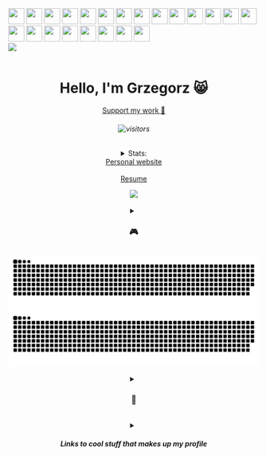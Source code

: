 <!-- individual links and https://simpleicons.org/ !-->

<div>
<img height="32" width="32" src="https://cdn.simpleicons.org/github/" />
<img height="32" width="32" src="https://cdn.simpleicons.org/stackoverflow/" />
<img height="32" width="32" src="https://cdn.simpleicons.org/clion/" />
<img height="32" width="32" src="https://cdn.simpleicons.org/vercel/" />
<img height="32" width="32" src="https://cdn.simpleicons.org/python/" />
<img height="32" width="32" src="https://cdn.simpleicons.org/c/" />
<img height="32" width="32" src="https://cdn.simpleicons.org/c++/" />
<img height="32" width="32" src="https://cdn.simpleicons.org/HTML5/" />
<img height="32" width="32" src="https://cdn.simpleicons.org/CSS3/" />
<img height="32" width="32" src="https://cdn.simpleicons.org/LinkedIn/" />
<img height="32" width="32" src="https://cdn.simpleicons.org/git/" />
<img height="32" width="32" src="https://cdn.simpleicons.org/markdown/" />  
<img height="32" width="32" src="https://cdn.simpleicons.org/mail/" />
<img height="32" width="32" src="https://cdn.simpleicons.org/PyCharm/" />
<img height="32" width="32" src="https://cdn.simpleicons.org/Microsoft Access/" />  
<img height="32" width="32" src="https://cdn.simpleicons.org/Microsoft Access/" />  
<img height="32" width="32" src="https://cdn.simpleicons.org/discord/" />  
<img height="32" width="32" src="https://cdn.simpleicons.org/Unity/" />  
<img height="32" width="32" src="https://cdn.simpleicons.org/MicrosoftAccess/" />  
<img height="32" width="32" src="https://cdn.simpleicons.org/MicrosoftExcel/" />  
<img height="32" width="32" src="https://cdn.simpleicons.org/PyCharm/" />  
<img height="32" width="32" src="https://cdn.simpleicons.org/VisualStudioCode/" />
</div>
<div align="center">
<img src="https://media1.giphy.com/media/OfgFXNVi8gnEXvbske/giphy.gif" height="50" align="left"/><br><br>

# Hello, I'm Grzegorz 😸 <br> 
</div>
<div align="center">
<a href="https://www.buymeacoffee.com/jirafey"> Support my work 💛</a>
  
###### ![visitors](https://vbr.wocr.tk/badge?page_id=Jirafey.Jirafey&lcolor=F4E892&color=F0CD7B&style=for-the-badge&logo=Github&logoColor=000000)  
<details>
<summary>Stats:</summary>
<img src="https://github-readme-stats-k4xr.vercel.app/api/top-langs/?username=Jirafey&langs_count=4&layout=compact&bg_color=20,f4e892,f1ce7d,f5e58d,f0cd7b,f0cd7b&title_color=4B311A&text_color=000&count_private=true&hide_border=true"count_private=true&theme=deafult" style="width: 50%; max-width: 50%; min-width: 50%;">
<img alt="GitHub stats" src="https://github-readme-stats-k4xr.vercel.app/api?username=Jirafey&hide=prs&bg_color=80,f0cd7b,f1ce7d,f5e58d,f4e892,81613a,f2cf7b&title_color=4B311A&text_color=000&count_private=true&hide_border=true" style="width: 50%; max-width: 50%; min-width: 50%;">
</details>
<a href="https://grzegorzkmita.com">Personal website</a>
</div><br>                    
<div align="center">
  <a href="grzegorz-kmita-resume.pdf">Resume</a>
<p align="center"> 
  <a href="grzegorz-kmita-resume.pdf">
    <img src="https://skillicons.dev/icons?i=git,vercel,linkedin,github,stackoverflow,vscode,python,c,cpp,html,css,md,discord,matlab" />
  </a>
</p>
  </div>
<div align="center">
<details>
<summary><h3>🎮</h3></summary>
<a href="https://jirafey.itch.io/teacup-adventure"><img src="https://user-images.githubusercontent.com/97115044/211327111-82001490-b05e-4cc1-87bb-ad0317351ab4.png" padding="10px"/></a>

<div align="center">
<a href="https://jirafey.itch.io/squaremadness"><img src="https://user-images.githubusercontent.com/97115044/211327312-3b9ac0c9-104e-47ea-8d88-8d65bfbba1d8.png" padding="10px"/> </a>


                   

<a href="https://jirafey.itch.io/pong"><img src="https://user-images.githubusercontent.com/97115044/211326562-7d06b0e3-c40f-4eed-a733-687e071a8565.png" padding="10px"/> </a> 


</details>
  </div>
  
![github contribution grid snake animation](https://raw.githubusercontent.com/Jirafey/Jirafey/output/github-contribution-grid-snake-dark.svg#gh-dark-mode-only)![github contribution grid snake animation](https://raw.githubusercontent.com/Jirafey/Jirafey/output/github-contribution-grid-snake.svg#gh-light-mode-only)
<div align ="center">
<details>
<summary><h3>💬 </h3></summary>



Polish - Native <br>
English - C1 <br>
Chinese (Mandarin) - B1 <br>
German - A2 <br>
Dutch - A1 <br>

</div>
</details><br>
<div align ="center">
<details>
<summary> <h5> Links to cool stuff that makes up my profile</h5> </summary>


[`Gradient Github Stats`](https://github.com/anuraghazra/github-readme-stats#readme)

[`Github contributions snake`](https://github.com/Platane/snk#readme)

[`Skill icons`](https://github.com/tandpfun/skill-icons#readme)

[`Running cat GIF creator`](https://giphy.com/otajaider)
</div>                                                                                                                         
</details>

